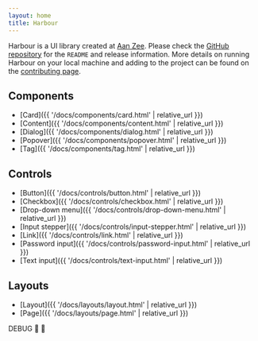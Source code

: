 ```yaml
---
layout: home
title: Harbour
---
```

Harbour is a UI library created at [Aan Zee](https://www.aanzee.nl). Please check the [GitHub repository](https://github.com/AanZee/harbour) for the `README` and release information. More details on running Harbour on your local machine and adding to the project can be found on the [contributing page](https://github.com/AanZee/harbour/blob/master/docs/CONTRIBUTING.md).

## Components

* [Card]({{ '/docs/components/card.html' | relative_url }})
* [Content]({{ '/docs/components/content.html' | relative_url }})
* [Dialog]({{ '/docs/components/dialog.html' | relative_url }})
* [Popover]({{ '/docs/components/popover.html' | relative_url }})
* [Tag]({{ '/docs/components/tag.html' | relative_url }})

## Controls

* [Button]({{ '/docs/controls/button.html' | relative_url }})
* [Checkbox]({{ '/docs/controls/checkbox.html' | relative_url }})
* [Drop-down menu]({{ '/docs/controls/drop-down-menu.html' | relative_url }})
* [Input stepper]({{ '/docs/controls/input-stepper.html' | relative_url }})
* [Link]({{ '/docs/controls/link.html' | relative_url }})
* [Password input]({{ '/docs/controls/password-input.html' | relative_url }})
* [Text input]({{ '/docs/controls/text-input.html' | relative_url }})

## Layouts

* [Layout]({{ '/docs/layouts/layout.html' | relative_url }})
* [Page]({{ '/docs/layouts/page.html' | relative_url }})

DEBUG 💩 🎉